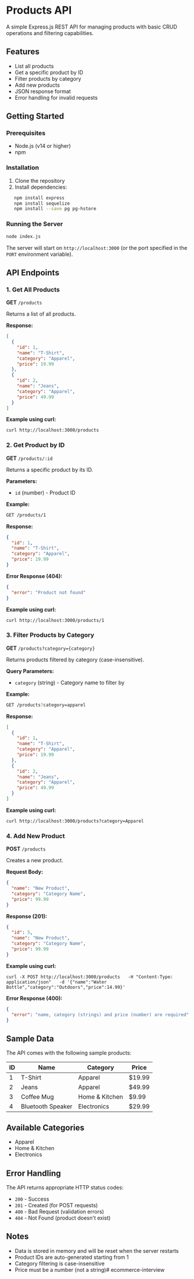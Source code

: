 # Products API

A simple Express.js REST API for managing products with basic CRUD operations and filtering capabilities.

## Features

- List all products
- Get a specific product by ID
- Filter products by category
- Add new products
- JSON response format
- Error handling for invalid requests

## Getting Started

### Prerequisites

- Node.js (v14 or higher)
- npm

### Installation

1. Clone the repository
2. Install dependencies:
```bash
   npm install express
   npm install sequelize
   npm install --save pg pg-hstore
```

### Running the Server

```bash
node index.js
```

The server will start on `http://localhost:3000` (or the port specified in the `PORT` environment variable).

## API Endpoints

### 1. Get All Products

**GET** `/products`

Returns a list of all products.

**Response:**
```json
[
  {
    "id": 1,
    "name": "T-Shirt",
    "category": "Apparel",
    "price": 19.99
  },
  {
    "id": 2,
    "name": "Jeans",
    "category": "Apparel",
    "price": 49.99
  }
]
```
**Example using curl:**
```
curl http://localhost:3000/products
```

### 2. Get Product by ID

**GET** `/products/:id`

Returns a specific product by its ID.

**Parameters:**
- `id` (number) - Product ID

**Example:**
```bash
GET /products/1
```

**Response:**
```json
{
  "id": 1,
  "name": "T-Shirt",
  "category": "Apparel",
  "price": 19.99
}
```

**Error Response (404):**
```json
{
  "error": "Product not found"
}
```

**Example using curl:**
```
curl http://localhost:3000/products/1
```

### 3. Filter Products by Category

**GET** `/products?category={category}`

Returns products filtered by category (case-insensitive).

**Query Parameters:**
- `category` (string) - Category name to filter by

**Example:**
```bash
GET /products?category=apparel
```

**Response:**
```json
[
  {
    "id": 1,
    "name": "T-Shirt",
    "category": "Apparel",
    "price": 19.99
  },
  {
    "id": 2,
    "name": "Jeans",
    "category": "Apparel",
    "price": 49.99
  }
]
```

**Example using curl:**
```
curl http://localhost:3000/products?category=Apparel
```

### 4. Add New Product

**POST** `/products`

Creates a new product.

**Request Body:**
```json
{
  "name": "New Product",
  "category": "Category Name",
  "price": 99.99
}
```

**Response (201):**
```json
{
  "id": 5,
  "name": "New Product",
  "category": "Category Name",
  "price": 99.99
}
```

**Example using curl:**
```
curl -X POST http://localhost:3000/products   -H "Content-Type: application/json"   -d '{"name":"Water Bottle","category":"Outdoors","price":14.99}'
```
**Error Response (400):**
```json
{
  "error": "name, category (strings) and price (number) are required"
}
```

## Sample Data

The API comes with the following sample products:

| ID | Name | Category | Price |
|----|------|----------|-------|
| 1 | T-Shirt | Apparel | $19.99 |
| 2 | Jeans | Apparel | $49.99 |
| 3 | Coffee Mug | Home & Kitchen | $9.99 |
| 4 | Bluetooth Speaker | Electronics | $29.99 |

## Available Categories

- Apparel
- Home & Kitchen
- Electronics

## Error Handling

The API returns appropriate HTTP status codes:

- `200` - Success
- `201` - Created (for POST requests)
- `400` - Bad Request (validation errors)
- `404` - Not Found (product doesn't exist)

## Notes

- Data is stored in memory and will be reset when the server restarts
- Product IDs are auto-generated starting from 1
- Category filtering is case-insensitive
- Price must be a number (not a string)# ecommerce-interview
